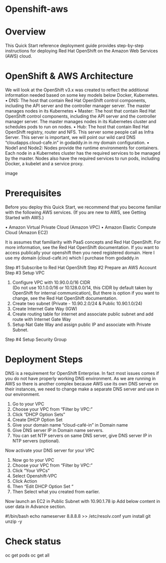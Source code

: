 # Openshift-aws

# Overview
This Quick Start reference deployment guide provides step-by-step instructions for deploying Red Hat OpenShift on the Amazon Web Services (AWS) cloud. 

# OpenShift & AWS Architecture
We will look at the OpenShift v3.x was created to reflect the additional information needed based on some key models below Docker, Kubernetes.
•	DNS: The host that contain Red Hat OpenShift control components, including the API server and the controller manager server. The master manages nodes in its Kubernetes
•	Master: The host that contain Red Hat OpenShift control components, including the API server and the controller manager server. The master manages nodes in its Kubernetes cluster and schedules pods to run on nodes.
•	Hub: The host that contain Red Hat OpenShift registry, router and NFS. This server some people call as Infra Server. This server is important, we will point our wild card DNS “cloudapps.cloud-cafe.in” in godaddy.in in my domain configuration.
•	Node1 and Node2: Nodes provide the runtime environments for containers. Each node in a Kubernetes cluster has the required services to be managed by the master. Nodes also have the required services to run pods, including Docker, a kubelet and a service proxy. 

image

# Prerequisites 
Before you deploy this Quick Start, we recommend that you become familiar with the following AWS services. (If you are new to AWS, see Getting Started with AWS.)

•	Amazon Virtual Private Cloud (Amazon VPC)
•	Amazon Elastic Compute Cloud (Amazon EC2)

It is assumes that familiarity with PaaS concepts and Red Hat OpenShift. For more information, see the Red Hat OpenShift documentation.
If you want to access publically your openshift then you need registered domain. Here I use my domain (cloud-café.in) which I purchase from godaddy.in

Step #1	Subscribe to Red Hat OpenShift
Step #2	Prepare an AWS Account
Step #3	Setup VPC

1.	Configure VPC with 10.90.0.0/16 CIDR	
(Do not use 10.1.0.0/16 or 10.128.0.0/14, this CIDR by default taken by OpenShift for internal communication), 
But there is option if you want to change, see the Red Hat OpenShift documentation.
2.	Create two subnet (Private - 10.90.2.0/24  & Public 10.90.1.0/24)
3.	Create Internet Gate Way (IGW)
4.	Create routing table for internet and associate public subnet and add route with Internet Gate Way
5.	Setup Nat Gate Way and assign public IP and associate with Private Subnet.

Step #4	Setup Security Group

# Deployment Steps

DNS is a requirement for OpenShift Enterprise. In fact most issues comes if you do not have properly working DNS environment.  As we are running in AWS so there is another complex because AWS use its own DNS server on their instances, we need to change make a separate DNS server and use in our environment.

1.	Go to your VPC
2.	Choose your VPC from “Filter by VPC:”
3.	Click “DHCP Option Sets”
4.	Create DHCP Option Set 
5.	Give your domain name “cloud-café-in” in Domain name
6.	Give DNS server IP in Domain name servers.
7.	You can set NTP servers on same DNS server, give DNS server IP in NTP servers (optional).

Now activate your DNS server for your VPC
1.	Now go to your VPC
2.	Choose your VPC from “Filter by VPC:”
3.	Click “Your VPCs”
4.	Select Openshift-VPC
5.	Click Action
6.	Then “Edit DHCP Option Set “
7.	Then Select what you created from earlier.

Now launch an EC2 in Public Subnet with 10.90.1.78 ip 
Add below content in user data in Advance section.

#!/bin/bash
echo nameserver 8.8.8.8 >> /etc/resolv.conf
yum install git unzip -y















# Check status
  
  oc get pods
  oc get all
